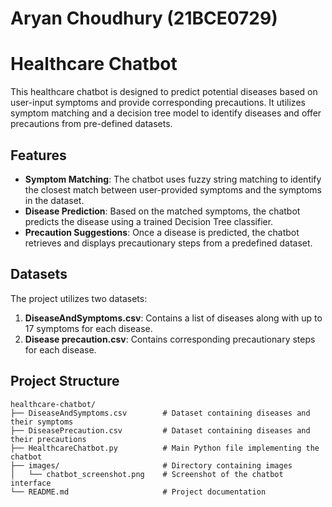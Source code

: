 # Aryan Choudhury (21BCE0729)
# Healthcare Chatbot

This healthcare chatbot is designed to predict potential diseases based on user-input symptoms and provide corresponding precautions. It utilizes symptom matching and a decision tree model to identify diseases and offer precautions from pre-defined datasets.

## Features

- **Symptom Matching**: The chatbot uses fuzzy string matching to identify the closest match between user-provided symptoms and the symptoms in the dataset.
- **Disease Prediction**: Based on the matched symptoms, the chatbot predicts the disease using a trained Decision Tree classifier.
- **Precaution Suggestions**: Once a disease is predicted, the chatbot retrieves and displays precautionary steps from a predefined dataset.

## Datasets

The project utilizes two datasets:
1. **DiseaseAndSymptoms.csv**: Contains a list of diseases along with up to 17 symptoms for each disease.
2. **Disease precaution.csv**: Contains corresponding precautionary steps for each disease.

## Project Structure

```plaintext
healthcare-chatbot/
├── DiseaseAndSymptoms.csv        # Dataset containing diseases and their symptoms
├── DiseasePrecaution.csv         # Dataset containing diseases and their precautions
├── HealthcareChatbot.py          # Main Python file implementing the chatbot
├── images/                       # Directory containing images
│   └── chatbot_screenshot.png    # Screenshot of the chatbot interface
└── README.md                     # Project documentation






